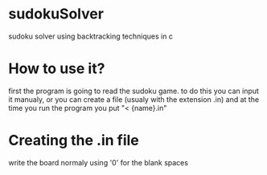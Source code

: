 # sudokuSolver
sudoku solver using backtracking techniques in c

# How to use it?
first the program is going to read the sudoku game. to do this you can input it manualy, or you can create a file (usualy with the extension .in) and at the time you run the program you put "< {name}.in"

# Creating the .in file
write the board normaly using '0' for the blank spaces
